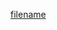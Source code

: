 [filename](https://raw.githubusercontent.com/ligaopeng123-npm/hooks/master/packages/useVisibility/README.md ':include')
